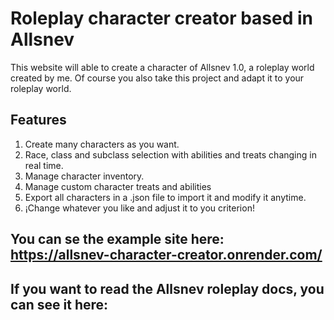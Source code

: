 # Roleplay character creator based in Allsnev

This website will able to create a character of Allsnev 1.0, a roleplay world created by me.
Of course you also take this project and adapt it to your roleplay world.

## Features

1. Create many characters as you want.
2. Race, class and subclass selection with abilities and treats changing in real time.
4. Manage character inventory.
5. Manage custom character treats and abilities
6. Export all characters in a .json file to import it and modify it anytime.
7. ¡Change whatever you like and adjust it to you criterion!

## You can se the example site here: https://allsnev-character-creator.onrender.com/
## If you want to read the Allsnev roleplay docs, you can see  it here: 